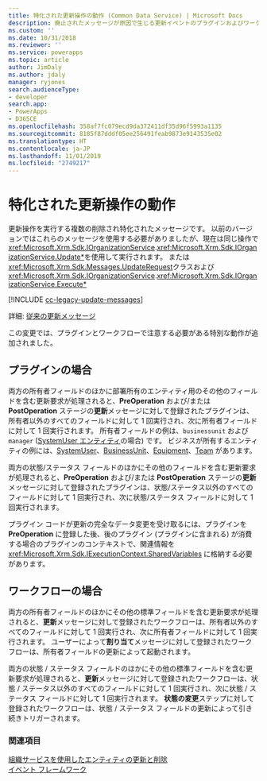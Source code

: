 ```yaml
---
title: 特化された更新操作の動作 (Common Data Service) | Microsoft Docs
description: 廃止されたメッセージが原因で生じる更新イベントのプラグインおよびワークフローにおける特殊な動作について説明します。
ms.custom: ''
ms.date: 10/31/2018
ms.reviewer: ''
ms.service: powerapps
ms.topic: article
author: JimDaly
ms.author: jdaly
manager: ryjones
search.audienceType:
- developer
search.app:
- PowerApps
- D365CE
ms.openlocfilehash: 358af7fc079ecd9da372411df35d96f5993a1135
ms.sourcegitcommit: 8185f87dddf05ee256491feab9873e9143535e02
ms.translationtype: HT
ms.contentlocale: ja-JP
ms.lasthandoff: 11/01/2019
ms.locfileid: "2749217"
---
```

# <a name="behavior-of-specialized-update-operations"></a>特化された更新操作の動作

更新操作を実行する複数の削除され特化されたメッセージです。 以前のバージョンではこれらのメッセージを使用する必要がありましたが、現在は同じ操作で<xref:Microsoft.Xrm.Sdk.IOrganizationService>.<xref:Microsoft.Xrm.Sdk.IOrganizationService.Update*>を使用して実行されます。 または<xref:Microsoft.Xrm.Sdk.Messages.UpdateRequest>クラスおよび<xref:Microsoft.Xrm.Sdk.IOrganizationService>.<xref:Microsoft.Xrm.Sdk.IOrganizationService.Execute*>

[!INCLUDE [cc-legacy-update-messages](includes/cc-legacy-update-messages.md)]

詳細: [従来の更新メッセージ](org-service/entity-operations-update-delete.md#legacy-update-messages) 

この変更では、プラグインとワークフローで注意する必要がある特別な動作が追加されました。 

## <a name="for-plug-ins"></a>プラグインの場合

両方の所有者フィールドのほかに部署所有のエンティティ用のその他のフィールドを含む更新要求が処理されると、**PreOperation** および/または **PostOperation** ステージの**更新**メッセージに対して登録されたプラグインは、所有者以外のすべてのフィールドに対して 1 回実行され、次に所有者フィールドに対して 1 回実行されます。 所有者フィールドの例は、`businessunit` および `manager` ([SystemUser エンティティ](reference/entities/systemuser.md)の場合) です。 ビジネスが所有するエンティティの例には、[SystemUser](reference/entities/systemuser.md)、[BusinessUnit](reference/entities/businessunit.md)、[Equipment](/dynamics365/customer-engagement/developer/entities/equipment)、[Team](reference/entities/team.md) があります。

両方の状態/ステータス フィールドのほかにその他のフィールドを含む更新要求が処理されると、**PreOperation** および/または **PostOperation** ステージの**更新**メッセージに対して登録されたプラグインは、状態/ステータス以外のすべてのフィールドに対して 1 回実行され、次に状態/ステータス フィールドに対して 1 回実行されます。

プラグイン コードが更新の完全なデータ変更を受け取るには、プラグインを **PreOperation** に登録した後、後のプラグイン (プラグインに含まれる) が消費する場合のプラグインのコンテキストで、関連情報を <xref:Microsoft.Xrm.Sdk.IExecutionContext.SharedVariables> に格納する必要があります。

## <a name="for-workflows"></a>ワークフローの場合

両方の所有者フィールドのほかにその他の標準フィールドを含む更新要求が処理されると、**更新**メッセージに対して登録されたワークフローは、所有者以外のすべてのフィールドに対して 1 回実行され、次に所有者フィールドに対して 1 回実行されます。 ユーザーによって**割り当て**メッセージに対して登録されたワークフローは、所有者フィールドの更新によって起動されます。

両方の状態 / ステータス フィールドのほかにその他の標準フィールドを含む更新要求が処理されると、**更新**メッセージに対して登録されたワークフローは、状態 / ステータス以外のすべてのフィールドに対して 1 回実行され、次に状態 / ステータス フィールドに対して 1 回実行されます。 **状態の変更**ステップに対して登録されたワークフローは、状態 / ステータス フィールドの更新によって引き続きトリガーされます。

### <a name="see-also"></a>関連項目

[組織サービスを使用したエンティティの更新と削除](org-service/entity-operations-update-delete.md)<br />
[イベント フレームワーク](event-framework.md)